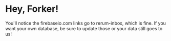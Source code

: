 # Hey, Forker!

You'll notice the firebaseio.com links go to rerum-inbox, which is fine. If you 
want your own database, be sure to update those or your data still goes to us!
